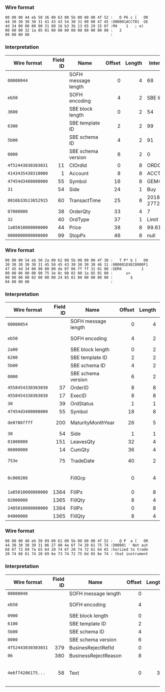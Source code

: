 ### Wire format
```
00 00 00 44 eb 50 36 00 63 00 5b 00 00 00 4f 52 :   D P6 c [   OR
44 30 30 30 30 31 41 43 43 54 30 31 00 00 47 45 :D00001ACCT01  GE
4d 34 00 00 00 00 31 80 16 b3 3b 13 65 29 15 07 :M4    1   ; e)  
00 00 00 32 1a 85 01 00 00 00 00 00 00 00 00 00 :   2            
00 00 00 80                                     :    
```
### Interpretation
|Wire format|Field ID|Name|Offset|Length|Interpreted value|
|-----------|-------:|----|-----:|-----:|-----------------|
| `00000044` |   | SOFH message length | 0 | 4 | 68 |
| `eb50` |   | SOFH encoding | 4 | 2 | SBE little-endian |
| `3600` |   | SBE block length | 0 | 2 | 54 |
| `6300` |   | SBE template ID | 2 | 2 | 99 |
| `5b00` |   | SBE schema ID | 4 | 2 | 91 |
| `0000` |   | SBE schema version | 6 | 2 | 0 |
| `4f52443030303031` | 11 | ClOrdId | 0 | 8 | ORD00001 |
| `4143435430310000` | 1 | Account | 8 | 8 | ACCT01 |
| `47454d3400000000` | 55 | Symbol | 16 | 8 | GEM4 |
| `31` | 54 | Side | 24 | 1 | Buy |
| `8016b33b13652915` | 60 | TransactTime | 25 | 8 | 2018-04-27T20:31:22.122Z |
| `07000000` | 38 | OrderQty | 33 | 4 | 7 |
| `32` | 40 | OrdType | 37 | 1 | Limit |
| `1a85010000000000` | 44 | Price | 38 | 8 | 99.610 |
| `0000000000000080` | 99 | StopPx | 46 | 8 | null |
### Wire format
```
00 00 00 54 eb 50 2a 00 62 00 5b 00 00 00 4f 30 :   T P* b [   O0
30 30 30 30 30 31 45 58 45 43 30 30 30 30 46 31 :000001EXEC0000F1
47 45 4d 34 00 00 00 00 de 07 06 ff ff 31 01 00 :GEM4         1  
00 00 06 00 00 00 75 3e 0c 00 02 00 1a 85 01 00 :      u>        
00 00 00 00 02 00 00 00 24 85 01 00 00 00 00 00 :        $       
04 00 00 00                                     :    
```
### Interpretation
|Wire format|Field ID|Name|Offset|Length|Interpreted value|
|-----------|-------:|----|-----:|-----:|-----------------|
| `00000054` |   | SOFH message length | 0 | 4 | 84 |
| `eb50` |   | SOFH encoding | 4 | 2 | SBE little-endian |
| `2a00` |   | SBE block length | 0 | 2 | 42 |
| `6200` |   | SBE template ID | 2 | 2 | 98 |
| `5b00` |   | SBE schema ID | 4 | 2 | 91 |
| `0000` |   | SBE schema version | 6 | 2 | 0 |
| `4558454330303030` | 37 | OrderID | 8 | 8 | O0000001 |
| `4558454330303030` | 17 | ExecID | 8 | 8 | EXEC0000 |
| `30` | 39 | OrdStatus | 1 | 1 | PartialFilled |
| `47454d3400000000` | 55 | Symbol | 18 | 8 | GEM4 |
| `de0706ffff` | 200 | MaturityMonthYear | 26 | 5 | year=2014 month=6 |
| `30` | 54 | Side | 1 | 1 | Buy |
| `01000000` | 151 | LeavesQty | 32 | 4 | 1 |
| `06000000` | 14 | CumQty | 36 | 4 | 6 |
| `753e` | 75 | TradeDate | 40 | 2 | 2013-10-11 |
| `0c000200` |   | FillGrp | 0 | 4 | Block length=12 count=2 |
| `1a85010000000000` | 1364 | FillPx | 0 | 8 | 99.610 |
| `02000000` | 1365 | FillQty | 8 | 4 | 2 |
| `2485010000000000` | 1364 | FillPx | 0 | 8 | 99.620 |
| `04000000` | 1365 | FillQty | 8 | 4 | 4 |
### Wire format
```
00 00 00 40 eb 50 09 00 61 00 5b 00 00 00 4f 52 :   @ P  a [   OR
44 30 30 30 30 31 06 27 00 4e 6f 74 20 61 75 74 :D00001 ' Not aut
68 6f 72 69 7a 65 64 20 74 6f 20 74 72 61 64 65 :horized to trade
20 74 68 61 74 20 69 6e 73 74 72 75 6d 65 6e 74 : that instrument
```
### Interpretation
|Wire format|Field ID|Name|Offset|Length|Interpreted value|
|-----------|-------:|----|-----:|-----:|-----------------|
| `00000040` |   | SOFH message length | 0 | 4 | 64 |
| `eb50` |   | SOFH encoding | 4 | 2 | SBE little-endian |
| `0900` |   | SBE block length | 0 | 2 | 9 |
| `6100` |   | SBE template ID | 2 | 2 | 97 |
| `5b00` |   | SBE schema ID | 4 | 2 | 91 |
| `0000` |   | SBE schema version | 6 | 2 | 0 |
| `4f52443030303031` | 379 | BusinesRejectRefId | 0 | 8 | ORD00001 |
| `06` | 380 | BusinessRejectReason | 8 | 1 | NotAuthorized |
| `4e6f74206175...` | 58 | Text | 0 | 39 | Not authorized to trade that instrument |
